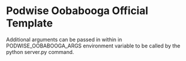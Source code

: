 # Podwise Oobabooga Official Template
Additional arguments can be passed in within in PODWISE_OOBABOOGA_ARGS environment variable to be called by the python server.py command.

